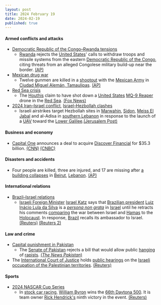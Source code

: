 ```yaml
---
layout: post
title: 2024 February 19
date: 2024-02-19
published: true
---
```



#### Armed conflicts and attacks

* [Democratic Republic of the Congo–Rwanda tensions](https://en.wikipedia.org/wiki/Democratic_Republic_of_the_Congo%E2%80%93Rwanda_tensions_%282022%E2%80%93present%29 "Democratic Republic of the Congo–Rwanda tensions (2022–present)")
  * [Rwanda](https://en.wikipedia.org/wiki/Rwanda "Rwanda") rejects the [United States](https://en.wikipedia.org/wiki/United_States "United States")' calls to withdraw troops and missile systems from the eastern [Democratic Republic of the Congo](https://en.wikipedia.org/wiki/Democratic_Republic_of_the_Congo "Democratic Republic of the Congo"), citing threats from an alleged Congolese military build-up near the border. [(AP)](https://apnews.com/article/rwanda-congo-us-m23-violence-19d66c1f6e91c48cd78fc4805ecb9f8d)
* [Mexican drug war](https://en.wikipedia.org/wiki/Mexican_drug_war "Mexican drug war")
  * Twelve gunmen are killed in a [shootout](https://en.wikipedia.org/wiki/Shootout "Shootout") with the [Mexican Army](https://en.wikipedia.org/wiki/Mexican_Army "Mexican Army") in [Ciudad Miguel Alemán, Tamaulipas](https://en.wikipedia.org/wiki/Ciudad_Miguel_Alem%C3%A1n%2C_Tamaulipas "Ciudad Miguel Alemán, Tamaulipas"). [(AP)](https://apnews.com/article/mexico-army-shootout-12-killed-22119816a4fdf0628ef312cfe35b1528)
* [Red Sea crisis](https://en.wikipedia.org/wiki/Red_Sea_crisis "Red Sea crisis")
  * The [Houthis](https://en.wikipedia.org/wiki/Houthis "Houthis") claim to have shot down a [United States](https://en.wikipedia.org/wiki/United_States "United States") [MQ-9 Reaper](https://en.wikipedia.org/wiki/MQ-9_Reaper "MQ-9 Reaper") drone in the [Red Sea](https://en.wikipedia.org/wiki/Red_Sea "Red Sea"). [(Fox News)](https://www.foxnews.com/world/houthis-claim-shoot-down-us-mq9-reaper-drone-red-sea)
* [2024 Iran–Israel conflict](https://en.wikipedia.org/wiki/2024_Iran%E2%80%93Israel_conflict "2024 Iran–Israel conflict"), [Israel–Hezbollah clashes](https://en.wikipedia.org/wiki/Israel%E2%80%93Hezbollah_conflict_%282023%E2%80%93present%29 "Israel–Hezbollah conflict (2023–present)")
  * Israeli airstrikes target Hezbollah sites in [Marwahin](https://en.wikipedia.org/wiki/Marwahin "Marwahin"), [Sidon](https://en.wikipedia.org/wiki/Sidon "Sidon"), [Meiss El Jabal](https://en.wikipedia.org/wiki/Meiss_El_Jabal "Meiss El Jabal") and al-Adisa in [southern Lebanon](https://en.wikipedia.org/wiki/Southern_Lebanon "Southern Lebanon") in response to the launch of a [UAV](https://en.wikipedia.org/wiki/UAV "UAV") toward the [Lower Galilee](https://en.wikipedia.org/wiki/Lower_Galilee "Lower Galilee").[(Jerusalem Post)](https://www.jpost.com/breaking-news/article-787760)

#### Business and economy

* [Capital One](https://en.wikipedia.org/wiki/Capital_One "Capital One") announces a deal to acquire [Discover Financial](https://en.wikipedia.org/wiki/Discover_Financial "Discover Financial") for $35.3 billion. [(CNN)](https://www.cnn.com/2024/02/19/business/capital-one-buying-discover) [(CNBC)](https://www.cnbc.com/2024/02/19/capital-one-acquiring-discover-financial-services-report-says.html)

#### Disasters and accidents

* Four people are killed, three are injured, and 17 are missing after [a building collapses](https://en.wikipedia.org/wiki/Structural_integrity_and_failure "Structural integrity and failure") in [Beirut](https://en.wikipedia.org/wiki/Beirut "Beirut"), [Lebanon](https://en.wikipedia.org/wiki/Lebanon "Lebanon"). [(AP)](https://apnews.com/article/lebanon-building-collapse-rain-syrians-choueifat-613980159946c11b9c14f13fe6c78421)

#### International relations

* [Brazil–Israel relations](https://en.wikipedia.org/wiki/Brazil%E2%80%93Israel_relations "Brazil–Israel relations")
  * [Israeli Foreign Minister](https://en.wikipedia.org/wiki/Ministry_of_Foreign_Affairs_%28Israel%29 "Ministry of Foreign Affairs (Israel)") [Israel Katz](https://en.wikipedia.org/wiki/Israel_Katz "Israel Katz") says that [Brazilian president](https://en.wikipedia.org/wiki/President_of_Brazil "President of Brazil") [Luiz Inácio Lula da Silva](https://en.wikipedia.org/wiki/Luiz_In%C3%A1cio_Lula_da_Silva "Luiz Inácio Lula da Silva") is a *[persona non grata](https://en.wikipedia.org/wiki/Persona_non_grata "Persona non grata")* in [Israel](https://en.wikipedia.org/wiki/Israel "Israel") until he retracts his comments [comparing](https://en.wikipedia.org/wiki/Holocaust_trivialization#Israeli%E2%80%93Palestinian_conflict "Holocaust trivialization") the war between Israel and [Hamas](https://en.wikipedia.org/wiki/Hamas "Hamas") to the [Holocaust](https://en.wikipedia.org/wiki/Holocaust "Holocaust"). In response, [Brazil](https://en.wikipedia.org/wiki/Brazil "Brazil") recalls its ambassador to Israel. [(Reuters)](https://www.reuters.com/world/middle-east/brazils-lula-not-welcome-israel-israels-foreign-minister-says-2024-02-19/) [(Reuters 2)](https://www.reuters.com/world/brazil-president-recalls-ambassador-israel-talks-local-media-2024-02-19/)

#### Law and crime

* [Capital punishment in Pakistan](https://en.wikipedia.org/wiki/Capital_punishment_in_Pakistan "Capital punishment in Pakistan")
  * The [Senate of Pakistan](https://en.wikipedia.org/wiki/Senate_of_Pakistan "Senate of Pakistan") rejects a bill that would allow public [hanging](https://en.wikipedia.org/wiki/Hanging "Hanging") of [rapists](https://en.wikipedia.org/wiki/Rapist "Rapist"). [(*The News Pakistan*)](https://www.thenews.com.pk/latest/1159268-senate-rejects-bill-seeking-public-hanging-of-rapists)
* The [International Court of Justice](https://en.wikipedia.org/wiki/International_Court_of_Justice "International Court of Justice") holds [public hearings](https://en.wikipedia.org/wiki/Legal_consequences_arising_from_the_policies_and_practices_of_Israel_in_the_occupied_Palestinian_territory_including_East_Jerusalem "Legal consequences arising from the policies and practices of Israel in the occupied Palestinian territory including East Jerusalem") on the [Israeli occupation of the Palestinian territories](https://en.wikipedia.org/wiki/Israeli-occupied_territories "Israeli-occupied territories"). [(Reuters)](https://www.reuters.com/world/middle-east/world-court-hear-arguments-israeli-occupation-palestinian-territories-2024-02-19/)

#### Sports

* [2024 NASCAR Cup Series](https://en.wikipedia.org/wiki/2024_NASCAR_Cup_Series "2024 NASCAR Cup Series")
  * In [stock car racing](https://en.wikipedia.org/wiki/Stock_car_racing "Stock car racing"), [William Byron](https://en.wikipedia.org/wiki/William_Byron_%28racing_driver%29 "William Byron (racing driver)") wins the [66th Daytona 500](https://en.wikipedia.org/wiki/2024_Daytona_500 "2024 Daytona 500"). It is team owner [Rick Hendrick's](https://en.wikipedia.org/wiki/Rick_Hendrick "Rick Hendrick") ninth victory in the event. [(Reuters)](https://www.reuters.com/sports/william-byron-wins-daytona-500-under-caution-2024-02-20/)
